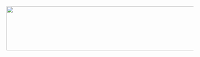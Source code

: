 <a href="https://github.com/devxb/gitanimals">
  <img src="https://render.gitanimals.org/lines/{evryhungry}?pet-id=1" width="1000" height="120"/>
</a>
